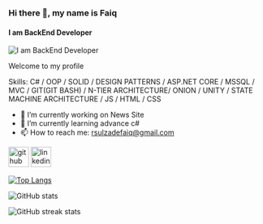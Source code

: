 ### Hi there 👋, my name is Faiq
#### I am BackEnd Developer
![I am BackEnd Developer](https://media.licdn.com/dms/image/D4D16AQHJlc20pZ9gkg/profile-displaybackgroundimage-shrink_350_1400/0/1692210397153?e=1717632000&v=beta&t=qJhdFpxgsu02jvhpBSnw0yx9c7BrKxI_fPnsszpvyDA)

Welcome to my profile

Skills: C# / OOP / SOLID / DESIGN PATTERNS / ASP.NET CORE / MSSQL / MVC / GIT(GIT BASH) / N-TIER ARCHITECTURE/ ONION / UNITY / STATE MACHINE ARCHITECTURE / JS / HTML / CSS 

- 🔭 I’m currently working on News Site
- 🌱 I’m currently learning advance c# 
- 📫 How to reach me: rsulzadefaiq@gmail.com 


[<img src='https://cdn.jsdelivr.net/npm/simple-icons@3.0.1/icons/github.svg' alt='github' height='40'>](https://github.com/Faiqresulzade/)  [<img src='https://cdn.jsdelivr.net/npm/simple-icons@3.0.1/icons/linkedin.svg' alt='linkedin' height='40'>](https://www.linkedin.com/in/Faiqresulzade/)  

[![Top Langs](https://github-readme-stats.vercel.app/api/top-langs/?username=Faiqresulzade)](https://github.com/anuraghazra/github-readme-stats)

![GitHub stats](https://github-readme-stats.vercel.app/api?username=Faiqresulzade&show_icons=true)  

![GitHub streak stats](https://streak-stats.demolab.com/?user=Faiqresulzade)  






